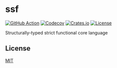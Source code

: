 # ssf

[![GitHub Action](https://img.shields.io/github/workflow/status/raviqqe/ssf/test?style=flat-square)](https://github.com/raviqqe/ssf/actions?query=workflow%3Atest)
[![Codecov](https://img.shields.io/codecov/c/github/raviqqe/ssf.svg?style=flat-square)](https://codecov.io/gh/raviqqe/ssf)
[![Crates.io](https://img.shields.io/crates/v/ssf?style=flat-square)](https://crates.io/crates/ssf)
[![License](https://img.shields.io/github/license/raviqqe/ssf.svg?style=flat-square)](LICENSE)

Structurally-typed strict functional core language

## License

[MIT](LICENSE)
